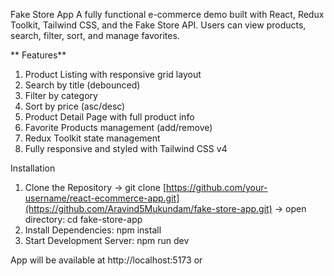 Fake Store App
A fully functional e-commerce demo built with React, Redux Toolkit, Tailwind CSS, and the Fake Store API. Users can view products, search, filter, sort, and manage favorites. 

** Features**
 1. Product Listing with responsive grid layout
 2. Search by title (debounced)
 3. Filter by category
 4. Sort by price (asc/desc)
 5. Product Detail Page with full product info
 6. Favorite Products management (add/remove)
 7. Redux Toolkit state management
 8. Fully responsive and styled with Tailwind CSS v4

Installation
1. Clone the Repository
     -> git clone [https://github.com/your-username/react-ecommerce-app.git](https://github.com/Aravind5Mukundam/fake-store-app.git)
     -> open directory: cd fake-store-app
2. Install Dependencies:
      npm install
3. Start Development Server:
     npm run dev
   
App will be available at http://localhost:5173 or 
